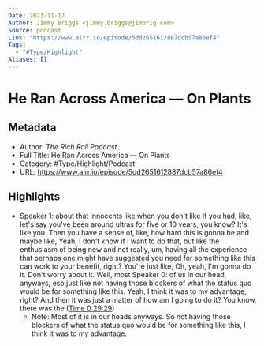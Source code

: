 ```yaml
---
Date: 2021-11-17
Author: Jimmy Briggs <jimmy.briggs@jimbrig.com>
Source: podcast
Link: "https://www.airr.io/episode/5dd2651612887dcb57a86ef4"
Tags:
  - "#Type/Highlight"
Aliases: []
---
```


# He Ran Across America — On Plants

## Metadata

* Author: *The Rich Roll Podcast*
* Full Title: He Ran Across America — On Plants
* Category: #Type/Highlight/Podcast
* URL: https://www.airr.io/episode/5dd2651612887dcb57a86ef4

## Highlights

* Speaker 1: about that innocents like when you don't like If you had, like, let's say you've been around ultras for five or 10 years, you know? It's like you. Then you have a sense of, like, how hard this is gonna be and maybe like, Yeah, I don't know if I want to do that, but like the enthusiasm of being new and not really, um, having all the experience that perhaps one might have suggested you need for something like this can work to your benefit, right? You're just like, Oh, yeah, I'm gonna do it. Don't worry about it. Well, most 
  Speaker 0: of us in our head, anyways, eso just like not having those blockers of what the status quo would be for something like this. Yeah, I think it was to my advantage, right? And then it was just a matter of how am I going to do it? You know, there was the ([Time 0:29:29](https://www.airr.io/quote/60123f55c9f3ab6e29f39cf4))
  * Note: Most of it is in our heads anyways. So not having those blockers of what the status quo would be for something like this, I think it was to my advantage.
